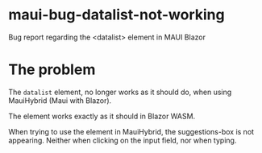 # maui-bug-datalist-not-working
Bug report regarding the &lt;datalist> element in MAUI Blazor 

# The problem

The ```datalist``` element, no longer works as it should do, when using MauiHybrid (Maui with Blazor).

The element works exactly as it should in Blazor WASM.

When trying to use the element in MauiHybrid, the suggestions-box is not appearing. Neither when clicking on the input field, nor when typing.
